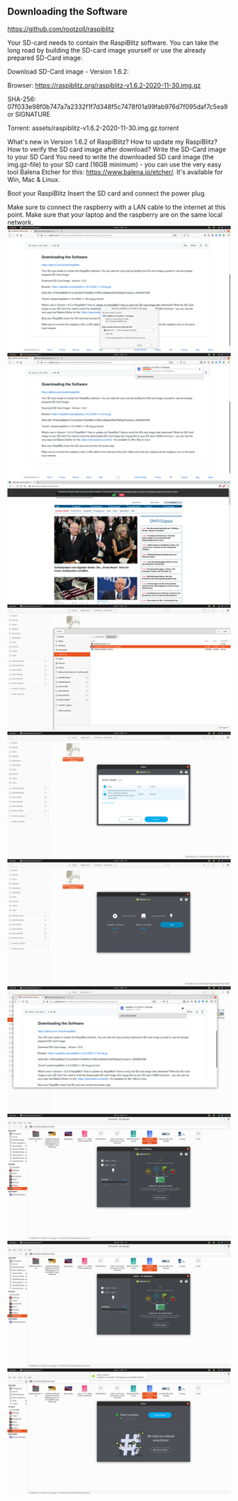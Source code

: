



## Downloading the Software

https://github.com/rootzoll/raspiblitz

Your SD-card needs to contain the RaspiBlitz software. You can take the long road by building the SD-card image yourself or use the already prepared SD-Card image:

Download SD-Card image - Version 1.6.2:

Browser: https://raspiblitz.org/raspiblitz-v1.6.2-2020-11-30.img.gz

SHA-256: 07f033e98f0b747a7a2332f1f7d348f5c7478f01a99fab976d7f095daf7c5ea9 or SIGNATURE

Torrent: assets/raspiblitz-v1.6.2-2020-11-30.img.gz.torrent

What's new in Version 1.6.2 of RaspiBlitz?
How to update my RaspiBlitz?
How to verify the SD card image after download?
Write the SD-Card image to your SD Card
You need to write the downloaded SD card image (the img.gz-file) to your SD card (16GB minimum) - you can use the very easy tool Balena Etcher for this: https://www.balena.io/etcher/. It's available for Win, Mac & Linux.

Boot your RaspiBlitz
Insert the SD card and connect the power plug.

Make sure to connect the raspberry with a LAN cable to the internet at this point.
Make sure that your laptop and the raspberry are on the same local network.
![flash](.//pictures/flash_raspiblitz_20201223_00.png)
![flash](.//pictures/flash_raspiblitz_20201223_01.png)
![flash](.//pictures/flash_raspiblitz_20201223_02.png)
![flash](.//pictures/flash_raspiblitz_20201223_04.png)
![flash](.//pictures/flash_raspiblitz_20201223_05.png)
![flash](.//pictures/flash_raspiblitz_20201223_06.png)
![flash](.//pictures/flash_raspiblitz_20201223_07.png)
![flash](.//pictures/flash_raspiblitz_20201223_08.png)
![flash](.//pictures/flash_raspiblitz_20201223_09.png)
![flash](.//pictures/flash_raspiblitz_20201223_10.png)
